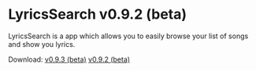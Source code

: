 # LyricsSearch v0.9.2 (beta)
LyricsSearch is a app which allows you to easily browse your list of songs and show you lyrics.

Download:
[v0.9.3 (beta)](https://github.com/Frixs/lyricssearch/blob/master/out/artifacts/lyricssearch_publishable_jar/lyricssearch[v0_9_3].zip)
[v0.9.2 (beta)](https://github.com/Frixs/lyricssearch/blob/master/out/artifacts/lyricssearch_publishable_jar/lyricssearch[v0_9_2].zip)